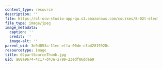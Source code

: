 ```yaml
---
content_type: resource
description: ''
file: https://ol-ocw-studio-app-qa.s3.amazonaws.com/courses/8-02t-electricity-and-magnetism-spring-2005/a68a96744c17d43e279923edf86ddea9_02partSourceThumb.jpg
file_type: image/jpeg
image_metadata:
  caption: ''
  credit: ''
  image-alt: ''
parent_uid: 3e9d053a-11ee-effa-00de-c3b42819928c
resourcetype: Image
title: 02partSourceThumb.jpg
uid: a68a9674-4c17-d43e-2799-23edf86ddea9
---
```

